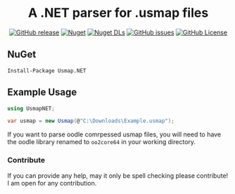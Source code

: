<div align="center">

# A .NET parser for .usmap files

[![GitHub release](https://img.shields.io/github/v/release/NotOfficer/Usmap.NET?logo=github)](https://github.com/NotOfficer/Usmap.NET/releases/latest) [![Nuget](https://img.shields.io/nuget/v/Usmap.NET?logo=nuget)](https://www.nuget.org/packages/Usmap.NET) [![Nuget DLs](https://img.shields.io/nuget/dt/Usmap.NET?logo=nuget)](https://www.nuget.org/packages/Usmap.NET) [![GitHub issues](https://img.shields.io/github/issues/NotOfficer/Usmap.NET?logo=github)](https://github.com/NotOfficer/Usmap.NET/issues) [![GitHub License](https://img.shields.io/github/license/NotOfficer/Usmap.NET)](https://github.com/NotOfficer/Usmap.NET/blob/master/LICENSE)

</div>

## NuGet

    Install-Package Usmap.NET

## Example Usage

```cs
using UsmapNET;

var usmap = new Usmap(@"C:\Downloads\Example.usmap");
```

If you want to parse oodle comrpessed usmap files, you will need to have the oodle library renamed to `oo2core64` in your working directory.

### Contribute

If you can provide any help, may it only be spell checking please contribute!
I am open for any contribution.